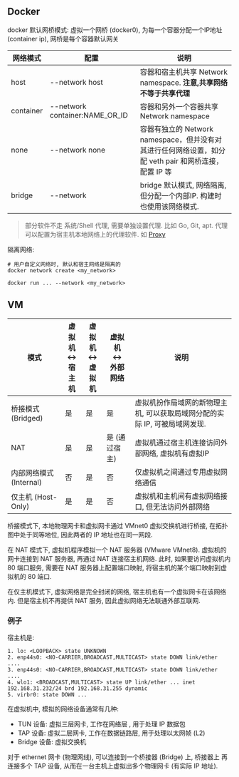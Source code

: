 ## Docker

docker 默认网桥模式: 虚拟一个网桥 (docker0), 为每一个容器分配一个IP地址 (container ip), 网桥是每个容器默认网关

| 网络模式  | 配置                           | 说明                                                                                                  |
| --------- | ------------------------------ | ----------------------------------------------------------------------------------------------------- |
| host      | --network host                 | 容器和宿主机共享 Network namespace. **注意,共享网络不等于共享代理**                                                                    |
| container | --network container:NAME_OR_ID | 容器和另外一个容器共享 Network namespace                                                              |
| none      | --network none                 | 容器有独立的 Network namespace，但并没有对其进行任何网络设置，如分配 veth pair 和网桥连接，配置 IP 等 |
| bridge    | --network                      | bridge 默认模式, 网络隔离, 但分配一个内部IP. 构建时也使用该网络模式.                                                                                       |


> 部分软件不走 系统/Shell 代理, 需要单独设置代理. 比如 Go, Git, apt. 代理可以配置为宿主机本地网络上的代理软件. 如 [Proxy](../../../Network/VPN/Proxy.md)

隔离网络:
```shell
# 用户自定义网络时, 默认和宿主网络是隔离的
docker network create <my_network>

docker run ... --network <my_network>
```

## VM

| 模式                    | 虚拟机</br> <-> </br>宿主机 | 虚拟机</br> <-> </br>虚拟机 | 虚拟机</br> <-> </br>外部网络 | 说明                                             |
| ----------------------- | --------------------------- | --------------------------- | ----------------------------- | ------------------------------------------------ |
| 桥接模式  (Bridged)     | 是                          | 是                          | 是                            | 虚拟机扮作局域网的新物理主机, 可以获取局域网分配的实际 IP, 可被局域网发现.             |
| NAT                     | 是                          | 是                          | 是 (通过宿主)                 | 虚拟机通过宿主机连接访问外部网络, 虚拟机有虚拟IP |
| 内部网络模式 (Internal) | 否                          | 是                          | 否                            | 仅虚拟机之间通过专用虚拟网络通信                                                |
| 仅主机 (Host-Only)      | 是                          | 是                          | 否                            | 虚拟机和主机间有虚拟网络接口, 但无法访问外部网络                                                |

桥接模式下, 本地物理网卡和虚拟网卡通过 VMnet0 虚拟交换机进行桥接, 在拓扑图中处于同等地位, 因此两者的 IP 地址也在同一网段.

在 NAT 模式下, 虚拟机程序模拟一个 NAT 服务器 (VMware VMnet8). 虚拟机的网卡连接到 NAT 服务器, 再通过 NAT 连接宿主机网络. 此时, 如果要访问虚拟机内 80 端口服务, 需要在 NAT 服务器上配置端口映射, 将宿主机的某个端口映射到虚拟机的 80 端口.

在仅主机模式下, 虚拟网络是完全封闭的网络, 宿主机也有一个虚拟网卡在该网络内. 但是宿主机不再提供 NAT 服务, 因此虚拟网络无法联通外部互联网.

### 例子

宿主机是: 

```
1. lo: <LOOPBACK> state UNKNOWN
2. enp44s0: <NO-CARRIER,BROADCAST,MULTICAST> state DOWN link/ether ....
3. enp44s0: <NO-CARRIER,BROADCAST,MULTICAST> state DOWN link/ether ....
4. wlo1: <BROADCAST,MULTICAST> state UP link/ether ... inet 192.168.31.232/24 brd 192.168.31.255 dynamic
5. virbr0: state DOWN ... 
```

在虚拟机中, 模拟的网络设备通常有几种:
- TUN 设备: 虚拟三层网卡, 工作在网络层 , 用于处理 IP 数据包
- TAP 设备: 虚拟二层网卡, 工作在数据链路层, 用于处理以太网帧 (L2)
- Bridge 设备: 虚拟交换机

对于 ethernet 网卡 (物理网线), 可以连接到一个桥接器 (Bridge) 上, 桥接器上
再连接多个 TAP 设备, 从而在一台主机上虚拟出多个物理网卡 (有实际 IP 地址).
